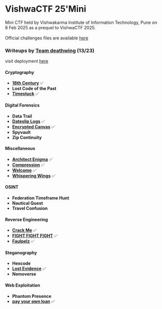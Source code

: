 # VishwaCTF 25'Mini
Mini CTF held by Vishwakarma Institute of Information Technology, Pune on 8 Feb 2025 as a prequel to VishwaCTF 2025.
<br><br>
Official challenges files are available [here](https://github.com/CyberCell-Viit/VishwaCTF-25-MINI-Challenges)

### Writeups by [Team deathwing](https://ctftime.org/team/306776) (13/23)

visit deployment [here](https://iamabhi747.github.io/VishwaCTF-25-Mini/)

#### Cryptography
- [**18th Century**](./cryptography/18thcentury/) ✅
- **Lost Code of the Past**
- [**Timestuck**](./cryptography/timestuck/) ✅

#### Digital Forensics
- **Data Trail**
- [**Dateslip Logs**](./forensics/datesliplogs/) ✅
- [**Encrypted Canvas**](./forensics/encryptedcanvas/) ✅
- **Spyvault**
- **Zip Continuity**

#### Miscellaneous
- [**Architect Enigma**](./miscellaneous/architectenigma/) ✅
- [**Compression**](./miscellaneous/compression/) ✅
- [**Welcome**](./miscellaneous/welcome/) ✅
- [**Whispering Wings**](./miscellaneous/whisperingwings/) ✅

#### OSINT
- **Federation Timeframe Hunt**
- **Nautical Quest**
- **Travel Confusion**

#### Reverse Engineering
- [**Crack Me**](./re/crackme/) ✅
- [**FIGHT FIGHT FIGHT**](./re/fightfightfight/) ✅
- [**Faulpelz**](./re/faulpelz/) ✅

#### Steganography
- **Hexcode**
- [**Lost Evidence**](./steganography/lostevidence/) ✅
- **Nemoverse**

#### Web Exploitation
- **Phantom Presence**
- [**pay your own loan**](./web/payyourownloan/) ✅